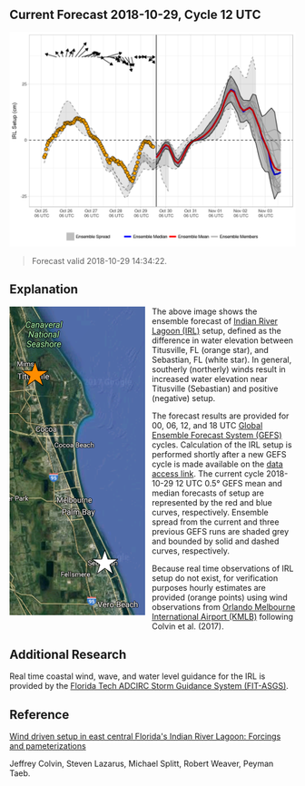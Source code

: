 Current Forecast 2018-10-29, Cycle 12 UTC
-----------------------------------------

[![](img/raw_setup.png)](https://fit-winds.github.io/IRLSetup/img/raw_setup.png)

> Forecast valid 2018-10-29 14:34:22.

Explanation
-----------

<img align="left" src="img/sensor_locations.png" style="padding-right: 12px; padding-bottom: 12px">

The above image shows the ensemble forecast of [Indian River Lagoon
(IRL)](https://en.wikipedia.org/wiki/Indian_River_Lagoon) setup, defined
as the difference in water elevation between Titusville, FL (orange
star), and Sebastian, FL (white star). In general, southerly (northerly)
winds result in increased water elevation near Titusville (Sebastian)
and positive (negative) setup.

The forecast results are provided for 00, 06, 12, and 18 UTC [Global
Ensemble Forecast System
(GEFS)](https://www.ncdc.noaa.gov/data-access/model-data/model-datasets/global-ensemble-forecast-system-gefs)
cycles. Calculation of the IRL setup is performed shortly after a new
GEFS cycle is made available on the [data access
link](http://www.ftp.ncep.noaa.gov/data/nccf/com/gens/prod/). The
current cycle 2018-10-29 12 UTC 0.5° GEFS mean and median forecasts of
setup are represented by the red and blue curves, respectively. Ensemble
spread from the current and three previous GEFS runs are shaded grey and
bounded by solid and dashed curves, respectively.

Because real time observations of IRL setup do not exist, for
verification purposes hourly estimates are provided (orange points)
using wind observations from [Orlando Melbourne International Airport
(KMLB)](https://en.wikipedia.org/wiki/Orlando_Melbourne_International_Airport)
following Colvin et al. (2017).

Additional Research
-------------------

Real time coastal wind, wave, and water level guidance for the IRL is
provided by the [Florida Tech ADCIRC Storm Guidance System
(FIT-ASGS)](https://fl-asgs.github.io/ECFL-IRL/).

Reference
---------

[Wind driven setup in east central Florida's Indian River Lagoon:
Forcings and
pameterizations](https://www.sciencedirect.com/science/article/pii/S0272771418303421)

Jeffrey Colvin, Steven Lazarus, Michael Splitt, Robert Weaver, Peyman
Taeb.
